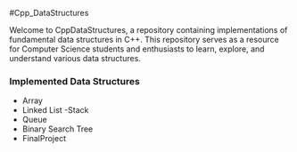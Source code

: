#Cpp_DataStructures

Welcome to CppDataStructures, a repository containing implementations of fundamental data structures in C++.
This repository serves as a resource for Computer Science students and enthusiasts to learn, explore, and understand various data structures.

### Implemented Data Structures

- Array
- Linked List
-Stack
- Queue
- Binary Search Tree
- FinalProject

